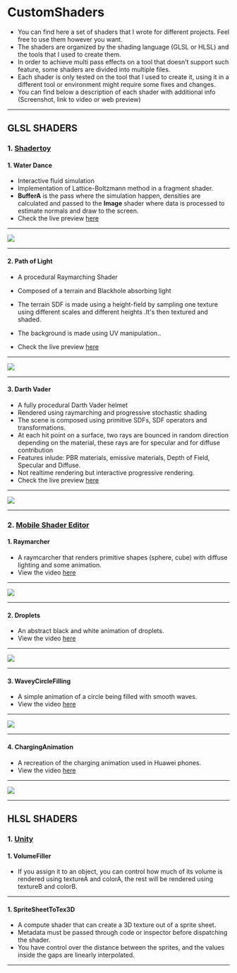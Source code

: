 # CustomShaders
* You can find here a set of shaders that I wrote for different projects. Feel free to use them however you want.
* The shaders are organized by the shading language (GLSL or HLSL) and the tools that I used to create them.
* In order to achieve multi pass effects on a tool that doesn’t support such feature, some shaders are divided into multiple files.
* Each shader is only tested on the tool that I used to create it, using it in a different tool or environment might require some fixes and changes.
* You can find below a description of each shader with additional info (Screenshot, link to video or web preview)


***

## GLSL SHADERS
### 1. [Shadertoy](https://www.shadertoy.com/)

#### 1. Water Dance
* Interactive fluid simulation
* Implementation of Lattice-Boltzmann method in a fragment shader.
* **BufferA** is the pass where the simulation happen, densities are calculated and passed to the **Image** shader where data is processed to estimate normals and draw to the screen.
* Check the live preview [here](https://www.shadertoy.com/view/WsGGWt)
***
![](ReadmeImages\fluidSim.png)
***
#### 2. Path of Light
* A procedural Raymarching Shader
* Composed of a terrain and Blackhole absorbing light
* The terrain SDF is made using a height-field by sampling one texture using different scales and different heights .It's then textured and shaded.

* The background is made using UV manipulation..
* Check the live preview [here](https://www.shadertoy.com/view/tsXcDr)
***
![](ReadmeImages\pathoflight.jpg)
***

#### 3. Darth Vader
* A fully procedural Darth Vader helmet
* Rendered using raymarching and progressive stochastic shading
* The scene is composed using primitive SDFs, SDF operators and transformations.
* At each hit point on a surface, two rays are bounced in random direction depending on the material, these rays are for specular and for diffuse contribution
* Features inlude: PBR materials, emissive materials, Depth of Field, Specular and Diffuse.
* Not realtime rendering but interactive progressive rendering.
* Check the live preview [here](https://www.shadertoy.com/view/WdfBzr)
***
![](ReadmeImages\darthvader.png)
***

### 2. [Mobile Shader Editor](https://play.google.com/store/apps/details?id=de.markusfisch.android.shadereditor&hl=en)

#### 1. Raymarcher
* A raymcarcher that renders primitive shapes (sphere, cube) with diffuse lighting and some animation.
* View the video [here](https://twitter.com/AyoubKhammasi/status/1138141605930700801)
***
![](ReadmeImages/raymarcher.jpg)
***

#### 2. Droplets
* An abstract black and white animation of droplets.
* View the video [here](https://twitter.com/AyoubKhammasi/status/1187099594435551233)
***
![](ReadmeImages/wavlets.jpg)
***

#### 3. WaveyCircleFilling
* A simple animation of a circle being filled with smooth waves.
* View the video [here](https://twitter.com/AyoubKhammasi/status/1137482053707083781)
***
![](ReadmeImages/charging.jpg)
***

#### 4. ChargingAnimation
* A recreation of the charging animation used in Huawei phones.
* View the video [here](https://twitter.com/AyoubKhammasi/status/1126928804562259968)
***
![](ReadmeImages/huawei.jpg)
***



## HLSL SHADERS
### 1. [Unity](https://unity.com/)

#### 1. VolumeFiller
* If you assign it to an object, you can control how much of its volume is rendered using textureA and colorA, the rest will be rendered using textureB and colorB.

***

#### 1. SpriteSheetToTex3D
* A compute shader that can create a 3D texture out of a sprite sheet.
* Metadata must be passed through code or inspector before dispatching the shader.
* You have control over the distance between the sprites, and the values inside the gaps are linearly interpolated.

***
